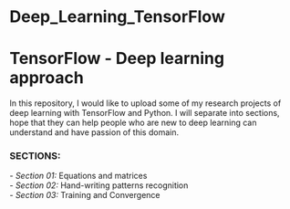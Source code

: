 # Deep_Learning_TensorFlow
<h1> TensorFlow - Deep learning approach </h1>
In this repository, I would like to upload some of my research projects of deep learning with TensorFlow and Python. I will separate into
sections, hope that they can help people who are new to deep learning can understand and have passion of this domain. <br>
<h3> SECTIONS: </h3>
<i>- Section 01:</i> Equations and matrices<br>
<i>- Section 02:</i> Hand-writing patterns recognition<br>
<i>- Section 03:</i> Training and Convergence<br>
